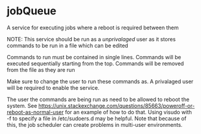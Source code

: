 # jobQueue
A service for executing jobs where a reboot is required between them

NOTE: This service should be run as a *unprivalaged* user as it stores commands to be run in a file which can be edited

Commands to run must be contained in single lines.  Commands will be executed sequentially starting from the top.  Commands will be removed from the file as they are run

Make sure to change the user to run these commands as.  A privalaged user will be required to enable the service.

The user the commands are being run as need to be allowed to reboot the system.  See https://unix.stackexchange.com/questions/85663/poweroff-or-reboot-as-normal-user for an example of how to do that.  Using visudo with -f to specify a file in /etc/sudoers.d may be helpful.  Note that because of this, the job scheduler can create problems in multi-user environments.